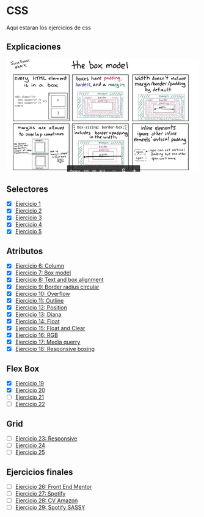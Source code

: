 # CSS

Aqui estaran los ejercicios de css

## Explicaciones 
![Box model explanation](boxmodel.png)

## Selectores
- [x] [Ejercicio 1](Ejercicio01)
- [x] [Ejercicio 2](Ejercicio02)
- [x] [Ejercicio 3](Ejercicio03)
- [x] [Ejercicio 4](Ejercicio04)
- [x] [Ejercicio 5](Ejercicio05)

## Atributos
- [x] [Ejercicio 6: Column](Ejercicio06)
- [x] [Ejercicio 7: Box model](Ejercicio07)
- [x] [Ejercicio 8: Text and box alignment](Ejercicio08)
- [x] [Ejercicio 9: Border radius circular](Ejercicio09)
- [x] [Ejercicio 10: Overflow](Ejercicio10)
- [x] [Ejercicio 11: Outline](Ejercicio11)
- [x] [Ejercicio 12: Position](Ejercicio12)
- [x] [Ejercicio 13: Diana](Ejercicio13)
- [x] [Ejercicio 14: Float](Ejercicio14)
- [x] [Ejercicio 15: Float and Clear](Ejercicio15)
- [x] [Ejercicio 16: RGB](Ejercicio16)
- [x] [Ejercicio 17: Media querry](Ejercicio17)
- [x] [Ejercicio 18: Responsive boxing](Ejercicio18)

## Flex Box
- [x] [Ejercicio 19](Ejercicio19) 
- [x] [Ejercicio 20](Ejercicio20)
- [ ] [Ejercicio 21](Ejercicio21)
- [ ] [Ejercicio 22](Ejercicio22)

## Grid
- [ ] [Ejercicio 23: Responsive](Ejercicio23)
- [ ] [Ejercicio 24](Ejercicio24)
- [ ] [Ejercicio 25](Ejercicio25)

## Ejercicios finales
- [ ] [Ejercicio 26: Front End Mentor](Ejercicio26)
- [ ] [Ejercicio 27: Spotify](Ejercicio27)
- [ ] [Ejercicio 28: CV Amazon](Ejercicio28)
- [ ] [Ejercicio 29: Spotify SASSY](Ejercicio29)